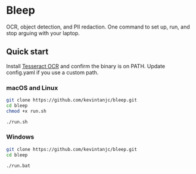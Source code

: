 # Bleep

OCR, object detection, and PII redaction. One command to set up, run, and stop arguing with your laptop.

## Quick start

Install [Tesseract OCR](https://github.com/tesseract-ocr/tessdoc) and confirm the binary is on PATH. Update config.yaml if you use a custom path.

### macOS and Linux
```bash
git clone https://github.com/kevintanjc/bleep.git
cd bleep
chmod +x run.sh

./run.sh
```

### Windows
```bash
git clone https://github.com/kevintanjc/bleep.git
cd bleep

./run.bat
```
